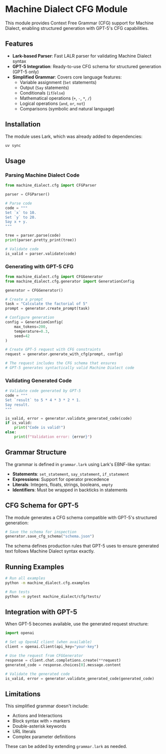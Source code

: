 # Machine Dialect CFG Module

This module provides Context Free Grammar (CFG) support for Machine Dialect, enabling structured
generation with GPT-5's CFG capabilities.

## Features

- **Lark-based Parser**: Fast LALR parser for validating Machine Dialect syntax
- **GPT-5 Integration**: Ready-to-use CFG schema for structured generation (GPT-5 only)
- **Simplified Grammar**: Covers core language features:
  - Variable assignment (`Set` statements)
  - Output (`Say` statements)
  - Conditionals (`if`/`else`)
  - Mathematical operations (`+`, `-`, `*`, `/`)
  - Logical operations (`and`, `or`, `not`)
  - Comparisons (symbolic and natural language)

## Installation

The module uses Lark, which was already added to dependencies:

```bash
uv sync
```

## Usage

### Parsing Machine Dialect Code

```python
from machine_dialect.cfg import CFGParser

parser = CFGParser()

# Parse code
code = """
Set `x` to 10.
Set `y` to 20.
Say x + y.
"""

tree = parser.parse(code)
print(parser.pretty_print(tree))

# Validate code
is_valid = parser.validate(code)
```

### Generating with GPT-5 CFG

```python
from machine_dialect.cfg import CFGGenerator
from machine_dialect.cfg.generator import GenerationConfig

generator = CFGGenerator()

# Create a prompt
task = "Calculate the factorial of 5"
prompt = generator.create_prompt(task)

# Configure generation
config = GenerationConfig(
    max_tokens=200,
    temperature=0.3,
    seed=42
)

# Create GPT-5 request with CFG constraints
request = generator.generate_with_cfg(prompt, config)

# The request includes the CFG schema that ensures
# GPT-5 generates syntactically valid Machine Dialect code
```

### Validating Generated Code

```python
# Validate code generated by GPT-5
code = """
Set `result` to 5 * 4 * 3 * 2 * 1.
Say result.
"""

is_valid, error = generator.validate_generated_code(code)
if is_valid:
    print("Code is valid!")
else:
    print(f"Validation error: {error}")
```

## Grammar Structure

The grammar is defined in `grammar.lark` using Lark's EBNF-like syntax:

- **Statements**: `set_statement`, `say_statement`, `if_statement`
- **Expressions**: Support for operator precedence
- **Literals**: Integers, floats, strings, booleans, `empty`
- **Identifiers**: Must be wrapped in backticks in statements

## CFG Schema for GPT-5

The module generates a CFG schema compatible with GPT-5's structured generation:

```python
# Save the schema for inspection
generator.save_cfg_schema("schema.json")
```

The schema defines production rules that GPT-5 uses to ensure generated text follows Machine
Dialect syntax exactly.

## Running Examples

```bash
# Run all examples
python -m machine_dialect.cfg.examples

# Run tests
python -m pytest machine_dialect/cfg/tests/
```

## Integration with GPT-5

When GPT-5 becomes available, use the generated request structure:

```python
import openai

# Set up OpenAI client (when available)
client = openai.Client(api_key="your-key")

# Use the request from CFGGenerator
response = client.chat.completions.create(**request)
generated_code = response.choices[0].message.content

# Validate the generated code
is_valid, error = generator.validate_generated_code(generated_code)
```

## Limitations

This simplified grammar doesn't include:

- Actions and Interactions
- Block syntax with `>` markers
- Double-asterisk keywords
- URL literals
- Complex parameter definitions

These can be added by extending `grammar.lark` as needed.
